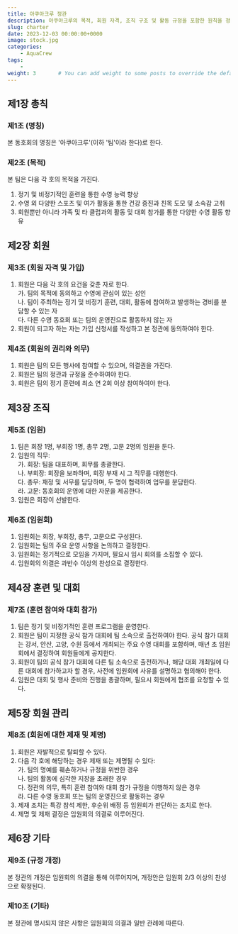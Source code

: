 ```yaml
---
title: 아쿠아크루 정관
description: 아쿠아크루의 목적, 회원 자격, 조직 구조 및 활동 규정을 포함한 원칙을 정리한 정관입니다.
slug: charter
date: 2023-12-03 00:00:00+0000
image: stock.jpg
categories:
    - AquaCrew
tags:
    - 
weight: 3       # You can add weight to some posts to override the default sorting (date descending)
---
```


## 제1장 총칙

### 제1조 (명칭)
본 동호회의 명칭은 '아쿠아크루'(이하 '팀'이라 한다)로 한다.

### 제2조 (목적)
본 팀은 다음 각 호의 목적을 가진다.
1. 정기 및 비정기적인 훈련을 통한 수영 능력 향상
2. 수영 외 다양한 스포츠 및 여가 활동을 통한 건강 증진과 친목 도모 및 소속감 고취
3. 회원뿐만 아니라 가족 및 타 클럽과의 활동 및 대회 참가를 통한 다양한 수영 활동 향유

## 제2장 회원

### 제3조 (회원 자격 및 가입)
1. 회원은 다음 각 호의 요건을 갖춘 자로 한다.  
   가. 팀의 목적에 동의하고 수영에 관심이 있는 성인  
   나. 팀이 주최하는 정기 및 비정기 훈련, 대회, 활동에 참여하고 발생하는 경비를 분담할 수 있는 자  
   다. 다른 수영 동호회 또는 팀의 운영진으로 활동하지 않는 자  
2. 회원이 되고자 하는 자는 가입 신청서를 작성하고 본 정관에 동의하여야 한다.

### 제4조 (회원의 권리와 의무)
1. 회원은 팀의 모든 행사에 참여할 수 있으며, 의결권을 가진다.
2. 회원은 팀의 정관과 규정을 준수하여야 한다.
3. 회원은 팀의 정기 훈련에 최소 연 2회 이상 참여하여야 한다.


## 제3장 조직

### 제5조 (임원)
1. 팀은 회장 1명, 부회장 1명, 총무 2명, 고문 2명의 임원을 둔다.
2. 임원의 직무:  
   가. 회장: 팀을 대표하며, 회무를 총괄한다.  
   나. 부회장: 회장을 보좌하며, 회장 부재 시 그 직무를 대행한다.  
   다. 총무: 재정 및 서무를 담당하며, 두 명이 협력하여 업무를 분담한다.  
   라. 고문: 동호회의 운영에 대한 자문을 제공한다.  
3. 임원은 회장이 선발한다.

### 제6조 (임원회)
1. 임원회는 회장, 부회장, 총무, 고문으로 구성된다.
2. 임원회는 팀의 주요 운영 사항을 논의하고 결정한다.
3. 임원회는 정기적으로 모임을 가지며, 필요시 임시 회의를 소집할 수 있다.
4. 임원회의 의결은 과반수 이상의 찬성으로 결정한다.

## 제4장 훈련 및 대회

### 제7조 (훈련 참여와 대회 참가)
1. 팀은 정기 및 비정기적인 훈련 프로그램을 운영한다.
2. 회원은 팀이 지정한 공식 참가 대회에 팀 소속으로 출전하여야 한다. 공식 참가 대회는 강서, 안산, 고양, 수원 등에서 개최되는 주요 수영 대회를 포함하며, 매년 초 임원회에서 결정하여 회원들에게 공지한다.
3. 회원이 팀의 공식 참가 대회에 다른 팀 소속으로 출전하거나, 해당 대회 개최일에 다른 대회에 참가하고자 할 경우, 사전에 임원회에 사유를 설명하고 협의해야 한다.
4. 임원은 대회 및 행사 준비와 진행을 총괄하며, 필요시 회원에게 협조를 요청할 수 있다.

## 제5장 회원 관리

### 제8조 (회원에 대한 제재 및 제명)
1. 회원은 자발적으로 탈퇴할 수 있다.
2. 다음 각 호에 해당하는 경우 제재 또는 제명될 수 있다:  
   가. 팀의 명예를 훼손하거나 규정을 위반한 경우  
   나. 팀의 활동에 심각한 지장을 초래한 경우  
   다. 정관의 의무, 특히 훈련 참여와 대회 참가 규정을 이행하지 않은 경우  
   라. 다른 수영 동호회 또는 팀의 운영진으로 활동하는 경우 
3. 제재 조치는 특강 참석 제한, 후순위 배정 등 임원회가 판단하는 조치로 한다.
4. 제명 및 제재 결정은 임원회의 의결로 이루어진다.

## 제6장 기타

### 제9조 (규정 개정)
본 정관의 개정은 임원회의 의결을 통해 이루어지며, 개정안은 임원회 2/3 이상의 찬성으로 확정된다.

### 제10조 (기타)
본 정관에 명시되지 않은 사항은 임원회의 의결과 일반 관례에 따른다.